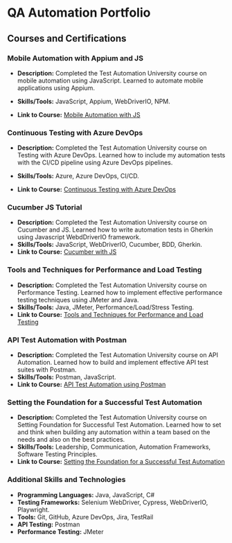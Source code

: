# QA Automation Portfolio

## Courses and Certifications

### Mobile Automation with Appium and JS

- **Description:** Completed the Test Automation University course on mobile automation using JavaScript. Learned to automate mobile applications using Appium.

- **Skills/Tools:** JavaScript, Appium, WebDriverIO, NPM.

- **Link to Course:** [Mobile Automation with JS](https://testautomationu.applitools.com/appium-javascript-tutorial/)

### Continuous Testing with Azure DevOps

- **Description:** Completed the Test Automation University course on Testing with Azure DevOps. Learned how to include my automation tests with the CI/CD pipeline using Azure DevOps pipelines.

- **Skills/Tools:** Azure, Azure DevOps, CI/CD.

- **Link to Course:** [Continuous Testing with Azure DevOps](https://testautomationu.applitools.com/azure-devops-tutorial/)

### Cucumber JS Tutorial
- **Description:** Completed the Test Automation University course on Cucumber and JS. Learned how to write automation tests in Gherkin using Javascript WebdDriverIO framework.
- **Skills/Tools:** JavaScript, WebDriverIO, Cucumber, BDD, Gherkin.
- **Link to Course:** [Cucumber with JS](https://testautomationu.applitools.com/cucumber-javascript-tutorial/)

### Tools and Techniques for Performance and Load Testing
- **Description:** Completed the Test Automation University course on Performance Testing. Learned how to implement effective performance testing techniques using JMeter and Java.
- **Skills/Tools:** Java, JMeter, Performance/Load/Stress Testing.
- **Link to Course:** [Tools and Techniques for Performance and Load Testing](https://testautomationu.applitools.com/performance-and-load-testing/)

### API Test Automation with Postman
- **Description:** Completed the Test Automation University course on API Automation. Learned how to build and implement effective API test suites with Postman.
- **Skills/Tools:** Postman, JavaScript.
- **Link to Course:** [API Test Automation using Postman](https://testautomationu.applitools.com/postman-tutorial/)

### Setting the Foundation for a Successful Test Automation
- **Description:** Completed the Test Automation University course on Setting Foundation for Successful Test Automation. Learned how to set and think when building any automation within a team based on the needs and also on the best practices.
- **Skills/Tools:** Leadership, Communication, Automation Frameworks, Software Testing Principles.
- **Link to Course:** [Setting the Foundation for a Successful Test Automation](https://testautomationu.applitools.com/setting-a-foundation-for-successful-test-automation/)

### Additional Skills and Technologies

- **Programming Languages:** Java, JavaScript, C#
- **Testing Frameworks:** Selenium WebDriver, Cypress, WebDriverIO, Playwright.
- **Tools:** Git, GitHub, Azure DevOps, Jira, TestRail
- **API Testing:** Postman
- **Performance Testing:** JMeter

